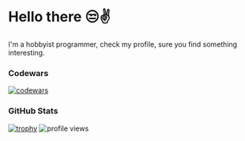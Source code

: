# Hello there 😒✌️
I'm a hobbyist programmer, check my profile, sure you find something interesting.

### Codewars
[![codewars](https://www.codewars.com/users/GH0STsama/badges/large)](https://www.codewars.com/users/GH0STsama)

### GitHub Stats
[![trophy](https://github-profile-trophy.vercel.app/?username=gh0stsama)](https://github.com/ryo-ma/github-profile-trophy)
![profile views](https://komarev.com/ghpvc/?username=gh0stsama&label=Profile%20views&color=0e75b6&style=flat)
